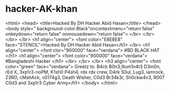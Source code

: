 # hacker-AK-khan
&lt;html> &lt;head> &lt;title>Hacked By DH Hacker Abid Hasan&lt;/title> &lt;/head> &lt;body style=" background-color:Black"oncontextmenu="return false" onkeydown="return false" onmousedown="return false"> &lt;/br> &lt;/br> &lt;/br> &lt;/br> &lt;h1 align="center"> &lt;font color="E8E8E8" face="STENCIL">Hacked By DH Hacker Abid Hasan&lt;/h1> &lt;/br> &lt;h1 align="center"> &lt;font clor="900000" face="verdana"> #BD BLACK HAT &lt;/h1> &lt;h1 align="center"> &lt;font color="900000" face="verdana"> #Bangladeshi Hacker &lt;/h1> &lt;/br> &lt;/br> &lt;/br> &lt;h3 align="center"> &lt;font color="green" face="verdana"> Greetz to: B4ck B0n3,Illum1n4t3 D3m0n, rEd X, 3xp1r3-noPM, K1sh0 P4sh4, rdx rdx crew, D4rk S0ul, Lug3, iamrock, Z3RO, cMshAck, v0174g3, Death Wisher, C0d3 Br34k3r, Sh0ckw4v3, R007 C0d3 and 3xp1r3 Cyber Army&lt;/h1> &lt;/body> &lt;/html>
